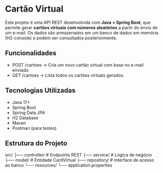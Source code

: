 <h1> Cartão Virtual </h1>
<p> Este projeto é uma API REST desenvolvida com <strong>Java + Spring Boot</strong>, que permite gerar <strong>cartões virtuais com números aleatórios</strong> a partir do envio de um e-mail. Os dados são armazenados em um banco de dados em memória (H2-console) e podem ser consultados posteriormente.</p>

<h2>Funcionalidades</h2>

- POST /cartoes → Cria um novo cartão virtual com base no e-mail enviado.
- GET /cartoes → Lista todos os cartões virtuais gerados.


<h2>Tecnologias Utilizadas</h2>

- Java 17+
- Spring Boot
- Spring Data JPA
- H2 Database
- Maven
- Postman (para testes)


 <h2>Estrutura do Projeto</h2>
<list>
src/
├── controller/      # Endpoints REST
├── service/         # Lógica de negócio
├── model/           # Entidade CardVirtual
├── repository/      # Interface de acesso ao banco
└── resources/
    └── application.properties
    </list>
